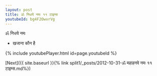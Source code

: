 ```yaml
---
layout: post
title: ॐ निधये नमः ११ टाइम्स
youtubeId: bg4F2OwvrVg
---
```

 
 
 ॐ निधये नमः  
 
 -  खजाना कौन है 
 
  
 
  
 
 
 
 
 
 


{% include youtubePlayer.html id=page.youtubeId %}
 
[Next]({{ site.baseurl }}{% link  split1/_posts/2012-10-31-ॐ महाहनवे नमः ११ टाइम्स.md%})
 
